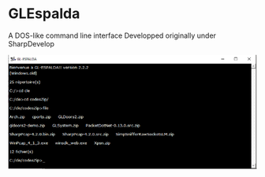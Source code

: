 # GLEspalda
A DOS-like command line interface
Developped originally under SharpDevelop

![Scrennshot](gl-espalda-screenshot.png)
